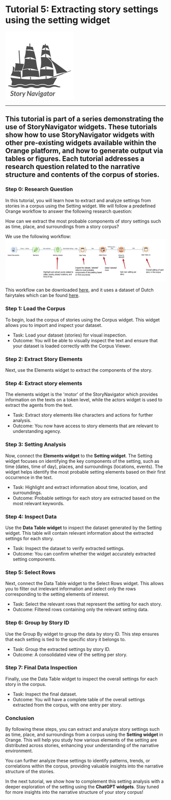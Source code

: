 # Tutorial 5: Extracting story settings using the setting widget

![StoryNavigator Logo](../../doc/widgets/images/storynavigator_logo_small.png)

---
This tutorial is part of a series demonstrating the use of StoryNavigator widgets. These tutorials show how to use StoryNavigator widgets with other pre-existing widgets available within the Orange platform, and how to generate output via tables or figures. Each tutorial addresses a research question related to the narrative structure and contents of the corpus of stories.
---

### Step 0: Research Question
In this tutorial, you will learn how to extract and analyze settings from stories in a corpus using the Setting widget. We will follow a predefined Orange workflow to answer the following research question:

How can we extract the most probable components of story settings such as time, place, and surroundings from a story corpus?

We use the following workflow:
![Workflow](../../doc/widgets/images/setting_widget.png)

This workflow can be downloaded [here](../../doc/widgets/workflows/), and it uses a dataset of Dutch fairytales which can be found [here](../../doc/widgets/fairytales/).

### Step 1: Load the Corpus
To begin, load the corpus of stories using the Corpus widget. This widget allows you to import and inspect your dataset.

- Task: Load your dataset (stories) for visual inspection.
- Outcome: You will be able to visually inspect the text and ensure that your dataset is loaded correctly with the Corpus Viewer.

### Step 2: Extract Story Elements
Next, use the Elements widget to extract the components of the story.

### Step 4: Extract story elements
The elements widget is the 'motor' of the StoryNavigator which provides information on the texts on a token level, while the actors widget is used to extract the agents from the text.

- Task: Extract story elements like characters and actions for further analysis.
- Outcome: You now have access to story elements that are relevant to understanding agency.

### Step 3: Setting Analysis
Now, connect the **Elements widget** to the **Setting widget**. The Setting widget focuses on identifying the key components of the setting, such as time (dates, time of day), places, and surroundings (locations, events). The widget helps identify the most probable setting elements based on their first occurrence in the text.

- Task: Highlight and extract information about time, location, and surroundings.
- Outcome: Probable settings for each story are extracted based on the most relevant keywords.

### Step 4: Inspect Data
Use the **Data Table widget** to inspect the dataset generated by the Setting widget. This table will contain relevant information about the extracted settings for each story.

- Task: Inspect the dataset to verify extracted settings.
- Outcome: You can confirm whether the widget accurately extracted setting components.

### Step 5: Select Rows
Next, connect the Data Table widget to the Select Rows widget. This allows you to filter out irrelevant information and select only the rows corresponding to the setting elements of interest.

- Task: Select the relevant rows that represent the setting for each story.
- Outcome: Filtered rows containing only the relevant setting data.

### Step 6: Group by Story ID
Use the Group By widget to group the data by story ID. This step ensures that each setting is tied to the specific story it belongs to.

- Task: Group the extracted settings by story ID.
- Outcome: A consolidated view of the setting per story.

### Step 7: Final Data Inspection
Finally, use the Data Table widget to inspect the overall settings for each story in the corpus.

- Task: Inspect the final dataset.
- Outcome: You will have a complete table of the overall settings extracted from the corpus, with one entry per story.

### Conclusion
By following these steps, you can extract and analyze story settings such as time, place, and surroundings from a corpus using the **Setting widget** in Orange. This will help you study how various elements of the setting are distributed across stories, enhancing your understanding of the narrative environment. 

You can further analyze these settings to identify patterns, trends, or correlations within the corpus, providing valuable insights into the narrative structure of the stories.

In the next tutorial, we show how to complement this setting analysis with a deeper exploration of the setting using the **ChatGPT widgets**. Stay tuned for more insights into the narrative structure of your story corpus! 